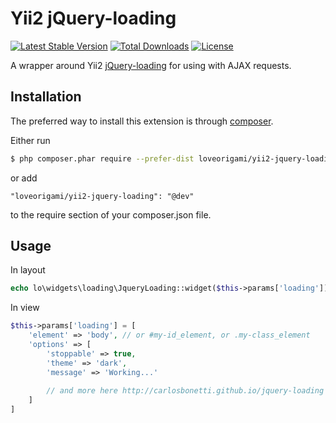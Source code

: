 # Yii2 jQuery-loading
[![Latest Stable Version](https://poser.pugx.org/loveorigami/yii2-jquery-loading/v/stable)](https://packagist.org/packages/loveorigami/yii2-jquery-loading) 
[![Total Downloads](https://poser.pugx.org/loveorigami/yii2-jquery-loading/downloads)](https://packagist.org/packages/loveorigami/yii2-jquery-loading)
[![License](https://poser.pugx.org/loveorigami/yii2-jquery-loading/license)](https://packagist.org/packages/loveorigami/yii2-jquery-loading)

A wrapper around Yii2 [jQuery-loading](https://github.com/CarlosBonetti/jquery-loading) for using with AJAX requests.  

## Installation
The preferred way to install this extension is through [composer](http://getcomposer.org/download/).

Either run
```sh
$ php composer.phar require --prefer-dist loveorigami/yii2-jquery-loading "@dev"
```
or add
```
"loveorigami/yii2-jquery-loading": "@dev"
```
to the require section of your composer.json file.

## Usage

In layout

```php
echo lo\widgets\loading\JqueryLoading::widget($this->params['loading']);
```

In view

```php
$this->params['loading'] = [
    'element' => 'body', // or #my-id_element, or .my-class_element
    'options' => [
        'stoppable' => true,
        'theme' => 'dark',
        'message' => 'Working...'
        
        // and more here http://carlosbonetti.github.io/jquery-loading
    ]
]
```

